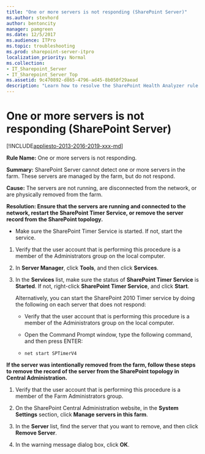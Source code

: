 ```yaml
---
title: "One or more servers is not responding (SharePoint Server)"
ms.author: stevhord
author: bentoncity
manager: pamgreen
ms.date: 12/5/2017
ms.audience: ITPro
ms.topic: troubleshooting
ms.prod: sharepoint-server-itpro
localization_priority: Normal
ms.collection:
- IT_Sharepoint_Server
- IT_Sharepoint_Server_Top
ms.assetid: 9c470892-d865-4796-ad45-8b050f29aead
description: "Learn how to resolve the SharePoint Health Analyzer rule: One or more servers is not responding, for SharePoint Server."
---
```


# One or more servers is not responding (SharePoint Server)

[!INCLUDE[appliesto-2013-2016-2019-xxx-md](../includes/appliesto-2013-2016-2019-xxx-md.md)] 
  
 **Rule Name:** One or more servers is not responding. 
  
 **Summary:** SharePoint Server cannot detect one or more servers in the farm. These servers are managed by the farm, but do not respond. 
  
 **Cause:** The servers are not running, are disconnected from the network, or are physically removed from the farm. 
  
 **Resolution: Ensure that the servers are running and connected to the network, restart the SharePoint Timer Service, or remove the server record from the SharePoint topology.**
  
- Make sure the SharePoint Timer Service is started. If not, start the service. 
    
1. Verify that the user account that is performing this procedure is a member of the Administrators group on the local computer.
    
2. In **Server Manager**, click **Tools**, and then click **Services**.
    
3. In the **Services** list, make sure the status of **SharePoint Timer Service** is **Started**. If not, right-click **SharePoint Timer Service**, and click **Start**.
    
    Alternatively, you can start the SharePoint 2010 Timer service by doing the following on each server that does not respond:

    - Verify that the user account that is performing this procedure is a member of the Administrators group on the local computer.

    - Open the Command Prompt window, type the following command, and then press ENTER:

    - `net start SPTimerV4`
    
**If the server was intentionally removed from the farm, follow these steps to remove the record of the server from the SharePoint topology in Central Administration.**
    
1. Verify that the user account that is performing this procedure is a member of the Farm Administrators group.
    
2. On the SharePoint Central Administration website, in the **System Settings** section, click **Manage servers in this farm**.
    
3. In the **Server** list, find the server that you want to remove, and then click **Remove Server**.
    
4. In the warning message dialog box, click **OK**.
    

